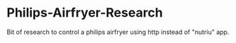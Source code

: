 # Philips-Airfryer-Research
Bit of research to control a philips airfryer using http instead of "nutriu" app.
